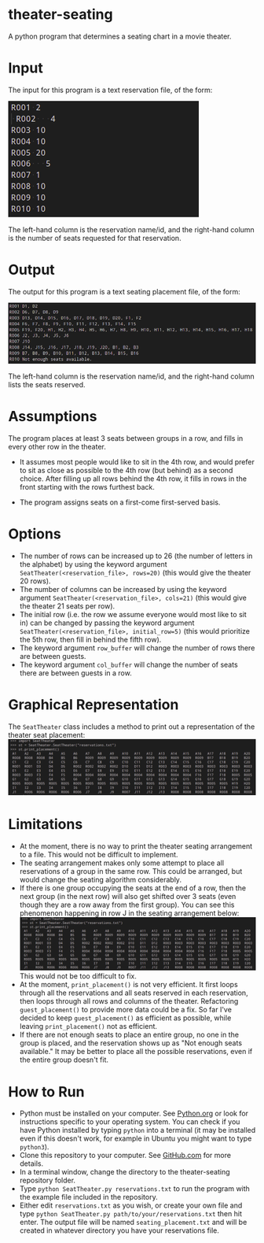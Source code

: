 # theater-seating
A python program that determines a seating chart in a movie theater. 

# Input

The input for this program is a text reservation file, of the form:

![input](images/input.png)

The left-hand column is the reservation name/id, and the right-hand column is the number of seats requested for that reservation.

# Output

The output for this program is a text seating placement file, of the form:

![output](images/output.png)

The left-hand column is the reservation name/id, and the right-hand column lists the seats reserved. 

# Assumptions

The program places at least 3 seats between groups in a row, and fills in every other row in the theater. 

- It assumes most people would like to sit in the 4th row, and would prefer to sit as close as possible to the 4th row (but behind) as a second choice. After filling up all rows behind the 4th row, it fills in rows in the front starting with the rows furthest back.

- The program assigns seats on a first-come first-served basis.

# Options

- The number of rows can be increased up to 26 (the number of letters in the alphabet) by using the keyword argument `SeatTheater(<reservation_file>, rows=20)` (this would give the theater 20 rows). 
- The number of columns can be increased by using the keyword argument `SeatTheater(<reservation_file>, cols=21)` (this would give the theater 21 seats per row). 
- The initial row (i.e. the row we assume everyone would most like to sit in) can be changed by passing the keyword argument `SeatTheater(<reservation_file>, initial_row=5)` (this would prioritize the 5th row, then fill in behind the fifth row). 
- The keyword argument `row_buffer` will change the number of rows there are between guests.
- The keyword argument `col_buffer` will change the number of seats there are between guests in a row. 

# Graphical Representation

The `SeatTheater` class includes a method to print out a representation of the theater seat placement:
![seat placment](images/print_theater.png)

# Limitations

- At the moment, there is no way to print the theater seating arrangement to a file. This would not be difficult to implement. 
- The seating arrangement makes only some attempt to place all reservations of a group in the same row. This could be arranged, but would change the seating algorithm considerably.
- If there is one group occupying the seats at the end of a row, then the next group (in the next row) will also get shifted over 3 seats (even though they are a row away from the first group). You can see this phenomenon happening in row J in the seating arrangement below:
![seat placment](images/print_theater.png)
 This would not be too difficult to fix. 
- At the moment, `print_placement()` is not very efficient. It first loops through all the reservations and all seats reserved in each reservation, then loops through all rows and columns of the theater. Refactoring `guest_placement()` to provide more data could be a fix. So far I've decided to keep `guest_placement()` as efficient as possible, while leaving `print_placement()` not as efficient. 
- If there are not enough seats to place an entire group, no one in the group is placed, and the reservation shows up as "Not enough seats available." It may be better to place all the possible reservations, even if the entire group doesn't fit. 

# How to Run

- Python must be installed on your computer. See [Python.org](https://www.python.org/downloads/) or look for instructions specific to your operating system. You can check if you have Python installed by typing `python` into a terminal (it may be installed even if this doesn't work, for example in Ubuntu you might want to type `python3`).
- Clone this repository to your computer. See [GitHub.com](https://docs.github.com/en/github/creating-cloning-and-archiving-repositories/cloning-a-repository) for more details.
- In a terminal window, change the directory to the theater-seating repository folder. 
- Type `python SeatTheater.py reservations.txt` to run the program with the example file included in the repository. 
- Either edit `reservations.txt` as you wish, or create your own file and type `python SeatTheater.py path/to/your/reservations.txt` then hit enter. The output file will be named `seating_placement.txt` and will be created in whatever directory you have your reservations file. 